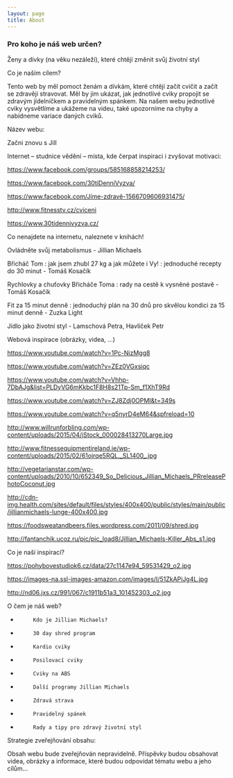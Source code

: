 ```yaml
---
layout: page
title: About
---
```


### Pro koho je náš web určen?

Ženy a dívky (na věku nezáleží), které chtějí změnit svůj životní styl



Co je naším cílem?

Tento web by měl pomoct ženám a dívkám, které chtějí začít cvičit a začít se zdravěji stravovat. Měl by jim ukázat, jak jednotlivé cviky propojit se zdravým jídelníčkem a pravidelným spánkem. Na našem webu jednotlivé cviky vysvětlíme a ukážeme na videu, také upozorníme na chyby a nabídneme variace daných cviků. 



Název webu:

Začni znovu s Jill



Internet – studnice vědění – místa, kde čerpat inspiraci i zvyšovat motivaci:

https://www.facebook.com/groups/585168858214253/

https://www.facebook.com/30tiDenniVyzva/

https://www.facebook.com/Jíme-zdravě-1566709606931475/

http://www.fitnesstv.cz/cviceni

https://www.30tidennivyzva.cz/



Co nenajdete na internetu, naleznete v knihách!

Ovládněte svůj metabolismus - Jillian Michaels

Břicháč Tom : jak jsem zhubl 27 kg a jak můžete i Vy! : jednoduché recepty do 30 minut - Tomáš Kosačík

Rychlovky a chuťovky Břicháče Toma : rady na cestě k vysněné postavě  - Tomáš Kosačík

Fit za 15 minut denně : jednoduchý plán na 30 dnů pro skvělou kondici za 15 minut denně - Zuzka Light 

Jídlo jako životní styl - Lamschová Petra, Havlíček Petr 



Webová inspirace (obrázky, videa, …)

https://www.youtube.com/watch?v=1Pc-NizMgg8

https://www.youtube.com/watch?v=ZEz0VGxsiqc

https://www.youtube.com/watch?v=Vhhp-7DbAJg&list=PLDyVG6mKkbc1F8H8s21Tp-Sm_f1XhT9Rd

https://www.youtube.com/watch?v=ZJ8Zdj0OPMI&t=349s

https://www.youtube.com/watch?v=q5nyrD4eM64&spfreload=10

http://www.willrunforbling.com/wp-content/uploads/2015/04/iStock_000028413270Large.jpg

http://www.fitnessequipmentireland.ie/wp-content/uploads/2015/02/61ojrqe5RQL._SL1400_.jpg

http://vegetarianstar.com/wp-content/uploads/2010/10/652349_So_Delicious_Jillian_Michaels_PRreleasePhotoCoconut.jpg

http://cdn-img.health.com/sites/default/files/styles/400x400/public/styles/main/public/jillianmichaels-lunge-400x400.jpg

https://foodsweatandbeers.files.wordpress.com/2011/09/shred.jpg

http://fantanchik.ucoz.ru/pic/pic_load8/Jillian_Michaels-Killer_Abs_s1.jpg



Co je naší inspirací?

https://pohybovestudiok6.cz/data/27c1147e94_59531429_o2.jpg

https://images-na.ssl-images-amazon.com/images/I/51ZkAPiJg4L.jpg

http://nd06.jxs.cz/991/067/c1911b51a3_101452303_o2.jpg



O čem je náš web?
- 	       Kdo je Jillian Michaels?
-          30 day shred program
-          Kardio cviky
-          Posilovací cviky
-          Cviky na ABS
-          Další programy Jillian Michaels
-          Zdravá strava
-          Pravidelný spánek
-          Rady a tipy pro zdravý životní styl



Strategie zveřejňování obsahu:	

Obsah webu bude zveřejňován nepravidelně. Příspěvky budou obsahovat videa, obrázky a informace, které budou odpovídat tématu webu a jeho cílům...
